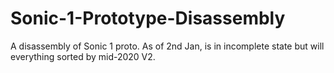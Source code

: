 # Sonic-1-Prototype-Disassembly
A disassembly of Sonic 1 proto. As of 2nd Jan, is in incomplete state but will everything sorted by mid-2020 V2.

